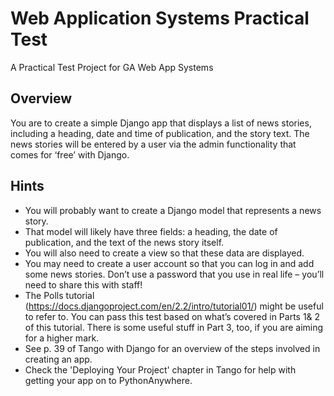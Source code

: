 # Web Application Systems Practical Test
A Practical Test Project for GA Web App Systems

## Overview
You are to create a simple Django app that displays a list of news stories, including a heading, date and time of publication, and the story text. The news stories will be entered by a user via the admin functionality that comes for ‘free’ with Django.

## Hints
* You will probably want to create a Django model that represents a news story.
* That model will likely have three fields: a heading, the date of publication, and the text of the news story itself.
* You will also need to create a view so that these data are displayed.
* You may need to create a user account so that you can log in and add some news stories. Don’t use a password that you use in real life – you’ll need to share this with staff!
* The Polls tutorial (https://docs.djangoproject.com/en/2.2/intro/tutorial01/) might be useful to refer to. You can pass this test based on what’s covered in Parts 1& 2 of this tutorial. There is some useful stuff in Part 3, too, if you are aiming for a higher mark.
* See p. 39 of Tango with Django for an overview of the steps involved in creating an app.
* Check the 'Deploying Your Project' chapter in Tango for help with getting your app on to PythonAnywhere.
